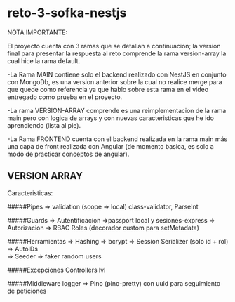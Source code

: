# reto-3-sofka-nestjs

NOTA IMPORTANTE:

El proyecto cuenta con 3 ramas que se detallan a continuacion; la version final para presentar la respuesta al reto comprende la rama version-array la cual hice la rama default.

-La Rama MAIN contiene solo el backend realizado con NestJS en conjunto con MongoDb, es una version anterior sobre la cual no realice merge para que quede como referencia ya que hablo sobre esta rama en el video entregado como prueba en el proyecto.

-La rama VERSION-ARRAY comprende es una reimplementacion de la rama main pero con logica de arrays y con nuevas caracteristicas que he ido aprendiendo (lista al pie).

-La Rama FRONTEND cuenta con el backend realizada en la rama main más una capa de front realizada con Angular (de momento basica, es solo a modo de practicar conceptos de angular).


## VERSION ARRAY

Caracteristicas:

#####Pipes 
       => validation (scope => local) class-validator, ParseInt

#####Guards 
       => Autentificacion =>passport local y sesiones-express
       => Autorizacion    => RBAC Roles (decorador custom para setMetadata)

#####Herramientas 
             => Hashing => bcrypt
             => Session Serializer (solo id + rol) 
             => AutoIDs  
             => Seeder => faker random users 

#####Excepciones 
       Controllers lvl

#####Middleware 
       logger => Pino (pino-pretty) con uuid para seguimiento de peticiones
